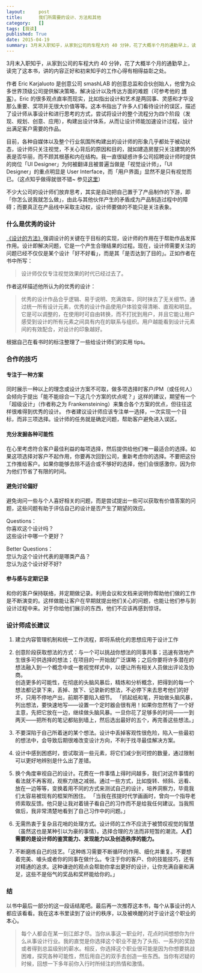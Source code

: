 ```yaml
---
layout:     post
title:      我们所需要的设计、方法和其他
category:   []
tags: [我读]
published: True
date: 2015-04-19
summary: 3月末入职知乎，从家到公司的车程大约 40 分钟，花了大概半个月的通勤早上，读完了这本书，讲的内容正好和初来知乎的工作心得有相得益彰之处。作者 Eric Karjaluoto 是创意公司 smashLAB 的创意总监和合伙创始人，他曾为众多世界顶级公司提供解决策略，解决设计以及传达方面的难题...
--- 
```


3月末入职知乎，从家到公司的车程大约 40 分钟，花了大概半个月的通勤早上，读完了这本书，讲的内容正好和初来知乎的工作心得有相得益彰之处。  
  
作者 Eric Karjaluoto 是创意公司 smashLAB 的创意总监和合伙创始人，他曾为众多世界顶级公司提供解决策略，解决设计以及传达方面的难题（可参考他的 [博客](http://www.erickarjaluoto.com)）。Eric 的很多观点直率而现实，比如指出设计和艺术是两回事、灵感和才华没那么重要、奖项并无很大价值等等。这本书指出了许多人们看待设计的误区，描述了设计师从事设计和进行思考的方式，尝试将设计的整个流程分为四个阶段（发现、规划、创意、应用），构建出设计体系，从而让设计师能加速设计过程，设计出满足客户需要的作品。

目前，各种自媒体以及整个行业氛围所构建出的设计师的形象几乎都处于被动状态，设计师只关注视觉，不关心背后的原因和目的，就如建造房屋只关注建筑的外表是否华丽，而不顾其根基和内在结构。我一直很疑惑许多公司招聘设计师时提供的岗位「UI Designer」为何被翻译且被普遍当做是「视觉设计师」，「UI Designer」的重点明显是 User Interface，而「用户界面」显然不是只有视觉而已。（这点知乎做得就很不错~ 参见[这里](http://www.zhihu.com/careers)）  
  
不少大公司的设计师们放弃思考，其实是自动把自己置于了产品制作的下游，即「你怎么说我就怎么做」，由此与其他伙伴产生的矛盾成为产品制造过程中的障碍；而要真正在产品线中采取主动权，设计师要做的不能只是关注表象。

### 什么是优秀的设计    
[《设计的方法》](http://book.douban.com/subject/25985178/)强调设计的关键在于目标的实现，设计师的作用在于帮助作品发挥作用。设计即解决问题，它是一个产生合理结果的过程。现在，设计师需要关注的问题已经不仅仅是某个设计「好不好看」，而是其「是否达到了目的」。正如作者在书中所写：
  
> 设计师仅仅专注视觉效果的时代已经过去了。

作者这样描述他所认为的优秀的设计：    

> 优秀的设计作品合乎逻辑、易于说明、充满效率，同时抹去了无关细节。通过统一所有设计元素，优秀的设计作品使用户体验变得清晰、直观和明显。它是可以调整的，在使用时可自由转换，而不打扰到用户，并且它能让用户感受到设计的所有元素之间具有内在的联系与组织。用户越能看到设计元素间的有效配合，对设计的印象越好。

根据自己在看书时的标注整理了一些给设计师们的实用 tips。
  
### 合作的技巧  
  
#### 专注于一种方案  
同时展示一种以上的理念或设计方案不可取，做多项选择时客户/PM（或任何人） 会倾向于提出「能不能综合一下这几个方案的优点呢？」这样的建议，期望有一个「超级设计」（作者称之为 Frankensteining）来集合各个方案的优点，但往往这样很难得到优秀的设计。
作者建议设计师应该专注单一选择，一次实现一个目标，而非三项选择。设计师的任务就是确定问题，帮助客户避免进入误区。

#### 充分发掘各种可能性  
在心里考虑符合客户最佳利益的每项选择，然后提供给他们唯一最适合的选择。如果这项选择对客户不起作用，你要再次回到公司，重新考虑你的选择。不要把这份工作推给客户。如果你能够去除不适合或不够好的选择，他们会很感激你，因为你为他们节省了有限的时间。

#### 避免讨论偏好  
避免询问一些与个人喜好相关的问题，而是尝试提出一些可以获取有价值答案的问题，这些问题有助于评估自己的设计是否产生了期望的效应。

Questions：  
你喜欢这个设计吗？  
这些设计中哪一个更好？  

Better Questions：  
您认为这个设计代表的是哪类产品？  
您认为这个设计好不好?

#### 参与感与定期记录  
和你的客户保持联络，并定期做记录。利用会议和文档来说明你帮助他们做的工作是不断演变的。这样做能让客户在早期就提出他们关心的问题，也能让他们参与到设计过程中来。对于你给他们展示的东西，他们不应该再感到惊讶。


### 设计师成长建议   
  
1. 建立内容管理机制和统一工作流程，即将系统化的思想应用于设计工作

2. 创意阶段获取想法的方式：与一个可以挑战你想法的同事共事；迅速有效地产生很多可供选择的想法；在项目的一开始就广泛谋略；之后你要将许多潜在的想法融入到一个概念中或一套视觉样式中，以便让所有相关人员做出评论及协商。  
创造更多的可能性，在彻底的头脑风暴后，精炼和分析概念，把得到的每一个想法都记录下来，丢掉、放下、记录新的想法，不必停下来去思考他们的好坏，只用不停地产出，前期不要陷入细节。
「抓起纸和笔，开始做头脑风暴，列出想法，要快速地写——设置一个定时器会很有用！如果你忽然有了一个好主意，先把它放在一边，继续做头脑风暴。一旦你花了足够多的时间——一到两天——把所有的笔记都贴到墙上，然后选出最好的五个，再完善这些想法。」

3. 不要深陷于自己所着迷的某个想法。设计中丢掉客观性很危险，陷入一些最初的想法中，会导致后期很难改变设计方向，不利于找寻最佳解决方案。

4. 设计中感到困惑时，尝试取消一些元素，将它们减少到可控的数量，通过限制可以更好地辨别是什么出了差错。

5. 换个角度审视自己的设计。花费在一件事情上得时间越多，我们对这件事情的看法就不再客观，观察力随之减弱。通过一些方式，比如旋转、倾斜、远看、放在一边等等，变换着用不同的方式来测试自己的设计，培养洞察力，毕竟我们太容易被现有的框架所困住。
「当我在孩提时代学画画时，曾向一个指导老师索取反馈。他只是让我对着镜子看自己的习作而不是给我任何建议。当我照做后，我非常清楚地看到了自己习作中的问题。」

6. 无需热衷于复杂且花哨的处理方式。设计师的工作不应流于被赞叹视觉的智慧（虽然这也是某种引以为豪的事情）。选择合理的方法而非短暂的潮流。**人们需要的是设计师的鉴赏能力、发现能力以及创造秩序的能力。** 

7. 不断磨练自己的技艺。「这种练习需要不断循环的作用、细化并重复。不要想着完美、噱头或者你的同事在做什么。专注于你的客户、你的技能技巧，还有对精通的追求。这种谦逊的观点会帮助你拿出更好的设计，让你充满自豪和满足，这些不是俗气的奖品和奖杯能给你的。」

### 结  
以书中最后一部分的这一段话结尾吧。最后再一次推荐这本书，每个从事设计的人都应该看看。我在这本书里读到了设计的秩序，以及被唤醒的对于设计这个职业的本心。

> 每个人都会在某一刻江郎才尽。当你从事这一职业时，花点时间想想你为什么从事设计行业。我的直觉是你选择这个职业不是为了头衔、一系列的奖励或者得到总监级别的薪水。相反，你选择这个职业很可能是因为你想要挑战困难，探究各种可能性，然后用自己的双手去创造一些东西。当你有迟疑的时候，回想一下多年前你入行时所倾注的热情和激情。














